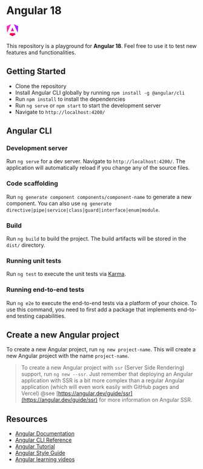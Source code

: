# Angular 18

<img src="./public/logo.png" alt="logo" width="32">

This repository is a playground for **Angular 18**. Feel free to use it to test new features and functionalities.

## Getting Started

- Clone the repository
- Install Angular CLI globally by running `npm install -g @angular/cli`
- Run `npm install` to install the dependencies
- Run `ng serve` or `npm start` to start the development server
- Navigate to `http://localhost:4200/`

## Angular CLI

### Development server

Run `ng serve` for a dev server. Navigate to `http://localhost:4200/`. The application will automatically reload if you change any of the source files.

### Code scaffolding

Run `ng generate component components/component-name` to generate a new component. You can also use `ng generate directive|pipe|service|class|guard|interface|enum|module`.

### Build

Run `ng build` to build the project. The build artifacts will be stored in the `dist/` directory.

### Running unit tests

Run `ng test` to execute the unit tests via [Karma](https://karma-runner.github.io).

### Running end-to-end tests

Run `ng e2e` to execute the end-to-end tests via a platform of your choice. To use this command, you need to first add a package that implements end-to-end testing capabilities.

## Create a new Angular project

To create a new Angular project, run `ng new project-name`. This will create a new Angular project with the name `project-name`.

> To create a new Angular project with `ssr` (Server Side Rendering) support, run `ng new --ssr`.
> Just remember that deploying an Angular application with SSR is a bit more complex than a regular Angular application (which will even work easily with GitHub pages and Vercel)
> @see [https://angular.dev/guide/ssr](https://angular.dev/guide/ssr) for more information on Angular SSR.

## Resources

- [Angular Documentation](https://angular.dev/overview)
- [Angular CLI Reference](https://angular.dev/cli)
- [Angular Tutorial](https://angular.dev/tutorials/learn-angular)
- [Angular Style Guide](https://angular.dev/guide/styleguide)
- [Angular learning videos](https://www.youtube.com/playlist?list=PL1w1q3fL4pmj9k1FrJ3Pe91EPub2_h4jF)
